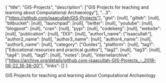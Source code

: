 {
  "title": "GIS-Projects",
  "description": ["GIS Projects for teaching and learning about Computational Archaeology"],
  "...3": ["https://github.com/isaacullah/GIS-Projects"],
  "gist": [null],
  "gitlab": [null],
  "bitbucket": [null],
  "launchpad": [null],
  "twitter": [null],
  "youtube": [null],
  "blogpost": [null],
  "cran": [null],
  "pypi": [null],
  "codeberg": [null],
  "website": [null],
  "publication": [null],
  "DOI": [null],
  "author1_name": ["isaacullah"],
  "author2_name": [null],
  "author3_name": [null],
  "author4_name": [null],
  "author5_name": [null],
  "category": ["Guides"],
  "platform": [null],
  "tag1": ["Educational resources and practical guides"],
  "tag2": [null],
  "tag3": [null],
  "tag4": [null],
  "tag5": [null],
  "notes": [null],
  "internetarchive": ["https://archive.org/details/github.com-isaacullah-GIS-Projects_-_2018-06-22_16-38-00"],
  "links": []
}

<!-- Generated by csv2md.R – do not edit by hand -->

GIS Projects for teaching and learning about Computational Archaeology